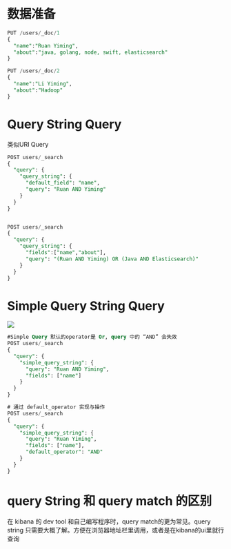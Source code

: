 # 数据准备

```sql
PUT /users/_doc/1
{
  "name":"Ruan Yiming",
  "about":"java, golang, node, swift, elasticsearch"
}

PUT /users/_doc/2
{
  "name":"Li Yiming",
  "about":"Hadoop"
}
```

# Query String Query

类似URI Query

```sql
POST users/_search
{
  "query": {
    "query_string": {
      "default_field": "name",
      "query": "Ruan AND Yiming"
    }
  }
}


POST users/_search
{
  "query": {
    "query_string": {
      "fields":["name","about"],
      "query": "(Ruan AND Yiming) OR (Java AND Elasticsearch)"
    }
  }
}
```

# Simple Query String Query

![](http://qiniu.zhouhongyin.top/2023/05/05/1683277064-image-20230505165744034.png)

```sql
#Simple Query 默认的operator是 Or, query 中的 “AND” 会失效
POST users/_search
{
  "query": {
    "simple_query_string": {
      "query": "Ruan AND Yiming",
      "fields": ["name"]
    }
  }
}

# 通过 default_operator 实现与操作
POST users/_search
{
  "query": {
    "simple_query_string": {
      "query": "Ruan Yiming",
      "fields": ["name"],
      "default_operator": "AND"
    }
  }
}


```

# query String 和 query match 的区别

在 kibana 的 dev tool 和自己编写程序时，query match的更为常见。query string 只需要大概了解。方便在浏览器地址栏里调用，或者是在kibana的ui里就行查询
